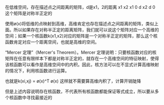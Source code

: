 在低维空间，存在描述点之间距离的矩阵，d是x1，2的距离
   x1 x2 
x1 0  d
x2 d  0
这个矩阵是对称半正定的

使用ø(x)将低维的点映射到高维，高维肯定也存在描述点之间距离的矩阵，类似上面。所以如果存在对称半正定的距离矩阵，我们就可以说这个矩阵对应一个高维的空间；如果一个核函数k(x1,x2)对应的矩阵是一个对称半正定的矩阵，那么这个核函数肯定对应一个距离空间，也就是高维的空间。

“Mercer 定理”（Mercer's Theorem）。Mercer 定理说明：只要核函数对应的核矩阵在任意有限样本下都是对称半正定的，就存在一个高维空间的特征映射，使得该核函数可以看作是高维空间中的内积。因此，核方法可以在不显式计算高维映射的情况下，利用核函数进行运算。

也就是k(xi,xj) = ø(x)^T ø(x)
这样就不需要算高维内积了，计算开销陡降

但是上述内容说明存在核函数，不代表所有核函数都能保证等式成立，所以要从多个核函数中寻找最接近的